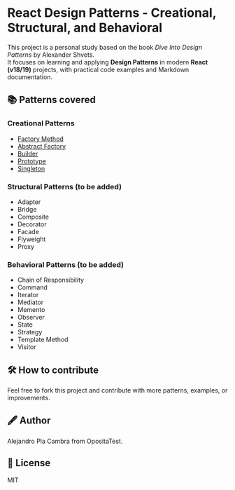 # React Design Patterns - Creational, Structural, and Behavioral

This project is a personal study based on the book *Dive Into Design Patterns* by Alexander Shvets.  
It focuses on learning and applying **Design Patterns** in modern **React (v18/19)** projects, with practical code examples and Markdown documentation.

## 📚 Patterns covered

### Creational Patterns
- [Factory Method](./docs/creational/factory-method.md)
- [Abstract Factory](./docs/creational/abstract-factory.md)
- [Builder](./docs/creational/builder.md)
- [Prototype](./docs/creational/prototype.md)
- [Singleton](./docs/creational/singleton.md)

### Structural Patterns (to be added)
- Adapter
- Bridge
- Composite
- Decorator
- Facade
- Flyweight
- Proxy

### Behavioral Patterns (to be added)
- Chain of Responsibility
- Command
- Iterator
- Mediator
- Memento
- Observer
- State
- Strategy
- Template Method
- Visitor

## 🛠️ How to contribute

Feel free to fork this project and contribute with more patterns, examples, or improvements.

## 🖋️ Author

Alejandro Pla Cambra from OpositaTest.

## 🌟 License

MIT